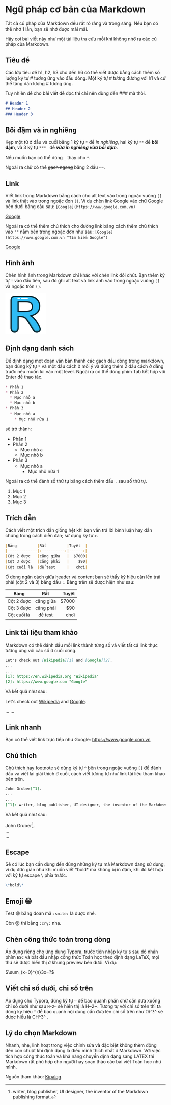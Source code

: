 # Ngữ pháp cơ bản của Markdown

Tất cả cú pháp của Markdown đều rất rõ ràng và trong sáng. Nếu bạn có thể nhớ 1 lần, bạn sẽ nhớ được mãi mãi.

Hãy coi bài viết này như một tài liệu tra cứu mỗi khi không nhớ ra các cú pháp của Markdown.

## Tiêu đề

Các lớp tiêu đề h1, h2, h3 cho đến h6 có thể viết được bằng cách thêm số lượng ký tự # tương ứng vào đầu dòng. Một ký tự # tương đương với h1 và cứ thế tăng dần lượng # tương ứng.

Tuy nhiên để cho bài viết dễ đọc thì chỉ nên dùng đến ### mà thôi.

```markdown
# Header 1
## Header 2
### Header 3
```

## Bôi đậm và in nghiêng

Kẹp một từ ở đầu và cuối bằng 1 ký tự `*` để *in nghiêng*, hai ký tự `**` để **bôi đậm**, và 3 ký tự `*** ` để ***vừa in nghiêng vừa bôi đậm***.

Nếu muốn bạn có thể dùng `_` thay cho `*`.

Ngoài ra chữ có thể ~~gạch ngang~~ bằng 2 dấu `~~`.

## Link

Viết link trong Markdown bằng cách cho alt text vào trong ngoặc vuông `[]` và link thật vào trong ngoặc đơn `()`. Ví dụ chèn link Google vào chữ Google bên dưới bằng câu sau: `[Google](https://www.google.com.vn)`

[Google](https://www.google.com.vn) 

Ngoài ra có thể thêm chú thích cho đường link bằng cách thêm chú thích vào `""` nằm bên trong ngoặc đơn như sau: `[Google](https://www.google.com.vn "Tìm kiếm Google")`

[Google](https://www.google.com.vn "Tìm kiếm Google") 

## Hình ảnh

Chèn hình ảnh trong Markdown chỉ khác với chèn link đôi chút. Bạn thêm ký tự `!` vào đầu tiên, sau đó ghi alt text và link ảnh vào trong ngoặc vuông `[]` và ngoặc tròn `()`.

![if_letter_R_blue_1553067](https://raw.githubusercontent.com/1234hdpa/linhtinh_text/master/assets/if_letter_R_blue_1553067.png) 

## Định dạng danh sách

Để định dạng một đoạn văn bản thành các gạch đầu dòng trong markdown, bạn dùng ký tự `*` và một dấu cách ở mỗi ý và dùng thêm 2 dấu cách ở đằng trước nếu muốn lùi vào một level. Ngoài ra có thể dùng phím Tab kết hợp với Enter để thao tác.

```markdown
* Phần 1
* Phần 2
  * Mục nhỏ a
  * Mục nhỏ b
* Phần 3
  * Mục nhỏ a
    * Mục nhỏ nữa 1
```



sẽ trở thành:

* Phần 1
* Phần 2
  * Mục nhỏ a
  * Mục nhỏ b
* Phần 3
  * Mục nhỏ a
    * Mục nhỏ nữa 1

Ngoài ra có thể đánh số thứ tự bằng cách thêm dấu `.` sau số thứ tự.

1. Mục 1
2. Mục 2
3. Mục 3

## Trích dẫn

Cách viết một trích dẫn giống hệt khi bạn vẫn trả lời bình luận hay dẫn chứng trong cách diễn đàn; sử dụng ký tự `>`.

```markdown
|Bảng         |Rất         |Tuyệt  |
|-------------|:----------:|------:|
|Cột 2 được   |căng giữa   |  $7000|
|Cột 3 được   |căng phải   |    $90|
|Cột cuối là  |để test     |   chơi|
```

Ở dòng ngăn cách giữa header và content bạn sẽ thấy ký hiệu căn lền trái phải (cột 2 và 3) bằng dấu `:`. Bảng trên sẽ được hiện như sau:

| Bảng        |    Rất    | Tuyệt |
| ----------- | :-------: | ----: |
| Cột 2 được  | căng giữa | $7000 |
| Cột 3 được  | căng phải |   $90 |
| Cột cuối là |  để test  |  chơi |

## Link tài liệu tham khảo

Markdown có thể đánh dấu mỗi link thành từng số và viết tất cả link thực tương ứng với các số ở cuối cùng.

```markdown
Let's check out [Wikipedia][1] and [Google][2].
...
...
[1]: https://en.wikipedia.org "Wikipedia"
[2]: https://www.google.com "Google"
```

Và kết quả như sau:

Let's check out [Wikipedia][1] and [Google][2]. 

... ... 

[1]: https://en.wikipedia.org "Wikipedia"
[2]: https://www.google.com	"Google"

## Link nhanh

Bạn có thể viết link trực tiếp như Google: https://www.google.com.vn

## Chú thích

Chú thích hay footnote sẽ dùng ký tự `^` bên trong ngoặc vuông `[]` đế đánh dấu và viết lại giải thích ở cuối, cách viết tương tự như link tài liệu tham khảo bên trên.

```markdown
John Gruber[^1].
...
...
[^1]: writer, blog publisher, UI designer, the inventor of the Markdown publishing format.
```

Và kết quả như sau:

John Gruber[^1].  
...  
...  

[^1]: writer, blog publisher, UI designer, the inventor of the Markdown publishing format.

## Escape

Sẽ có lúc bạn cần dùng đến đúng những ký tự mà Markdown đang sử dụng, ví dụ đơn giản như khi muốn viết \*bold\* mà không bị in đậm, khi đó kết hợp với ký tự escape `\` phía trước.

```markdown
\*bold\*
```

## Emoji 😁

Test :smile: bằng đoạn mã `:smile:` là được nhé.

Còn :cry: thì bằng `:cry:` nha.

## Chèn công thức toán trong dòng

Áp dụng riêng cho ứng dụng Typora, trước tiên nhập ký tự `$` sau đó nhấn phím `ESC` và bắt đầu nhập công thức Toán học theo định dạng LaTeX, mọi thứ sẽ được hiển thị ở khung preview bên dưới. Ví dụ:

$\sum_{x=0}^{n}3x=?$

## Viết chỉ số dưới, chỉ số trên

Áp dụng cho Typora, dùng ký tự `~` để bao quanh phần chữ cần đưa xuống chỉ số dưới như sau `H~2~` sẽ hiển thị là H~2~. Tương tự với chỉ số trên thì ta dùng ký hiệu `^` để bao quanh nội dung cần đưa lên chỉ số trên như `CH^3^` sẽ được hiểu là CH^3^ .

## Lý do chọn Markdown

Nhanh, nhẹ, linh hoạt trong việc chỉnh sửa và đặc biệt không thèm động đến con chuột khi định dạng là điều mình thích nhất ở Markdown. Với việc tích hợp công thức toán và khả năng chuyển định dạng sang LATEX thì Markdown rất phù hợp cho người hay soạn thảo các bài viết Toán học như mình.

Nguồn tham khảo: [Kipalog](https://kipalog.com/posts/Huong-dan-su-dung-Markdown-tren-Kipalog).